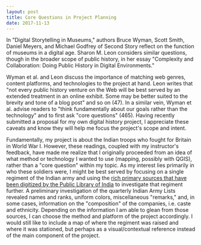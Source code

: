 ```yaml
---
layout: post
title: Core Questions in Project Planning
date: 2017-11-13
---
```

In "Digital Storytelling in Museums," authors Bruce Wyman, Scott Smith, Daniel Meyers, and Michael Godfrey of Second Story reflect on the function of museums in a digital age. Sharon M. Leon considers similar questions, though in the broader scope of public history, in her essay "Complexity and Collaboration: Doing Public History in Digital Environments." 

Wyman et al. and Leon discuss the importance of matching web genres, content platforms, and technologies to the project at hand. Leon writes that "not every public history venture on the Web will be best served by an extended treatment in an online exhibit. Some may be better suited to the brevity and tone of a blog post" and so on (47). In a similar vein, Wyman et al. advise readers to "think fundamentally about our goals rather than the technology" and to first ask "core questions" (465). Having recently submitted a proposal for my own digital history project, I appreciate these caveats and know they will help me focus the project's scope and intent. 

Fundamentally, my project is about the Indian troops who fought for Britain in World War I. However, these readings, coupled with my instructor's feedback, have made me realize that I originally proceeded from an idea of what method or technology I wanted to use (mapping, possibly with QGIS), rather than a "core question" within my topic. As my interest lies primarily in who these soldiers were, I might be best served by focusing on a single regiment of the Indian army and using the <a href="https://archive.org/details/digitallibraryindia">rich primary sources that have been digitized by the Public Library of India</a> to investigate that regiment further. A preliminary investigation of the quarterly Indian Army Lists revealed names and ranks, uniform colors, miscellaneous "remarks," and, in some cases, information on the "composition" of the companies, i.e. caste and ethnicity. Depending on the information I am able to glean from those sources, I can choose the method and platform of the project accordingly. I would still like to include a map of where the regiment was raised and where it was stationed, but perhaps as a visual/contextual reference instead of the main component of the project.
